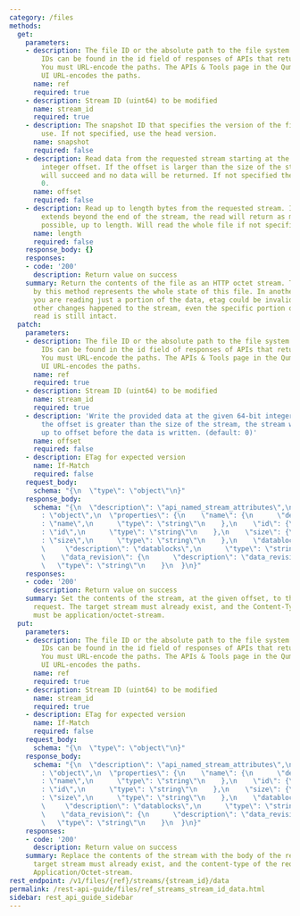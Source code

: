```yaml
---
category: /files
methods:
  get:
    parameters:
    - description: The file ID or the absolute path to the file system object. File
        IDs can be found in the id field of responses of APIs that return file attributes.
        You must URL-encode the paths. The APIs & Tools page in the Qumulo Core Web
        UI URL-encodes the paths.
      name: ref
      required: true
    - description: Stream ID (uint64) to be modified
      name: stream_id
      required: true
    - description: The snapshot ID that specifies the version of the filesystem to
        use. If not specified, use the head version.
      name: snapshot
      required: false
    - description: Read data from the requested stream starting at the given 64-bit
        integer offset. If the offset is larger than the size of the stream, the read
        will succeed and no data will be returned. If not specified the offset will
        0.
      name: offset
      required: false
    - description: Read up to length bytes from the requested stream. If the read
        extends beyond the end of the stream, the read will return as many bytes as
        possible, up to length. Will read the whole file if not specified.
      name: length
      required: false
    response_body: {}
    responses:
    - code: '200'
      description: Return value on success
    summary: Return the contents of the file as an HTTP octet stream. The etag returned
      by this method represents the whole state of this file. In another word, if
      you are reading just a portion of the data, etag could be invalid because of
      other changes happened to the stream, even the specific portion of data you
      read is still intact.
  patch:
    parameters:
    - description: The file ID or the absolute path to the file system object. File
        IDs can be found in the id field of responses of APIs that return file attributes.
        You must URL-encode the paths. The APIs & Tools page in the Qumulo Core Web
        UI URL-encodes the paths.
      name: ref
      required: true
    - description: Stream ID (uint64) to be modified
      name: stream_id
      required: true
    - description: 'Write the provided data at the given 64-bit integer offset. If
        the offset is greater than the size of the stream, the stream will be zero-extended
        up to offset before the data is written. (default: 0)'
      name: offset
      required: false
    - description: ETag for expected version
      name: If-Match
      required: false
    request_body:
      schema: "{\n  \"type\": \"object\"\n}"
    response_body:
      schema: "{\n  \"description\": \"api_named_stream_attributes\",\n  \"type\"\
        : \"object\",\n  \"properties\": {\n    \"name\": {\n      \"description\"\
        : \"name\",\n      \"type\": \"string\"\n    },\n    \"id\": {\n      \"description\"\
        : \"id\",\n      \"type\": \"string\"\n    },\n    \"size\": {\n      \"description\"\
        : \"size\",\n      \"type\": \"string\"\n    },\n    \"datablocks\": {\n \
        \     \"description\": \"datablocks\",\n      \"type\": \"string\"\n    },\n\
        \    \"data_revision\": {\n      \"description\": \"data_revision\",\n   \
        \   \"type\": \"string\"\n    }\n  }\n}"
    responses:
    - code: '200'
      description: Return value on success
    summary: Set the contents of the stream, at the given offset, to the body of the
      request. The target stream must already exist, and the Content-Type of the request
      must be application/octet-stream.
  put:
    parameters:
    - description: The file ID or the absolute path to the file system object. File
        IDs can be found in the id field of responses of APIs that return file attributes.
        You must URL-encode the paths. The APIs & Tools page in the Qumulo Core Web
        UI URL-encodes the paths.
      name: ref
      required: true
    - description: Stream ID (uint64) to be modified
      name: stream_id
      required: true
    - description: ETag for expected version
      name: If-Match
      required: false
    request_body:
      schema: "{\n  \"type\": \"object\"\n}"
    response_body:
      schema: "{\n  \"description\": \"api_named_stream_attributes\",\n  \"type\"\
        : \"object\",\n  \"properties\": {\n    \"name\": {\n      \"description\"\
        : \"name\",\n      \"type\": \"string\"\n    },\n    \"id\": {\n      \"description\"\
        : \"id\",\n      \"type\": \"string\"\n    },\n    \"size\": {\n      \"description\"\
        : \"size\",\n      \"type\": \"string\"\n    },\n    \"datablocks\": {\n \
        \     \"description\": \"datablocks\",\n      \"type\": \"string\"\n    },\n\
        \    \"data_revision\": {\n      \"description\": \"data_revision\",\n   \
        \   \"type\": \"string\"\n    }\n  }\n}"
    responses:
    - code: '200'
      description: Return value on success
    summary: Replace the contents of the stream with the body of the request. The
      target stream must already exist, and the content-type of the request must be
      Application/Octet-stream.
rest_endpoint: /v1/files/{ref}/streams/{stream_id}/data
permalink: /rest-api-guide/files/ref_streams_stream_id_data.html
sidebar: rest_api_guide_sidebar
---
```

